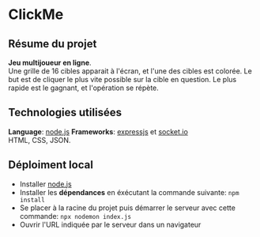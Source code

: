 # ClickMe

## Résume du projet

**Jeu multijoueur en ligne**. \
Une grille de 16 cibles apparait à l'écran, et l'une des cibles est colorée. Le but est de cliquer le plus vite possible sur la cible en question. Le plus rapide est le gagnant, et l'opération se répète.

## Technologies utilisées

**Language**: [node.js](https://nodejs.org/en)
**Frameworks**: [expressjs](http://expressjs.com/) et [socket.io](https://socket.io/)\
HTML, CSS, JSON.

## Déploiment local

- Installer [node.js](https://nodejs.org/en)
- Installer les **dépendances** en éxécutant la commande suivante: ```npm install```
- Se placer à la racine du projet puis démarrer le serveur avec cette commande: ```npx nodemon index.js```
- Ouvrir l'URL indiquée par le serveur dans un navigateur